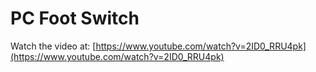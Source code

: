 # PC Foot Switch

Watch the video at: [https://www.youtube.com/watch?v=2ID0_RRU4pk](https://www.youtube.com/watch?v=2ID0_RRU4pk)
